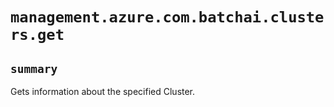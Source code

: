 # `management.azure.com.batchai.clusters.get`

## `summary`
Gets information about the specified Cluster.


